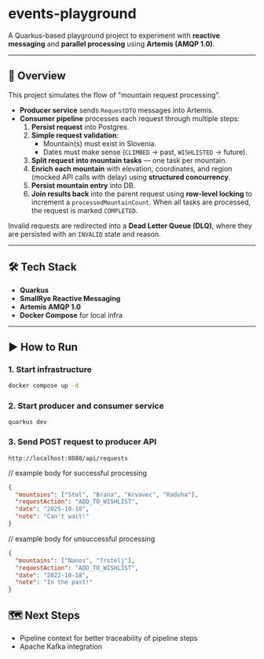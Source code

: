 # events-playground

A Quarkus-based playground project to experiment with **reactive messaging** and **parallel processing** using **Artemis (AMQP 1.0)**.

---

## 🚀 Overview

This project simulates the flow of "mountain request processing".
- **Producer service** sends `RequestDTO` messages into Artemis.
- **Consumer pipeline** processes each request through multiple steps:
    1. **Persist request** into Postgres.
    2. **Simple request validation**:
        - Mountain(s) must exist in Slovenia.
        - Dates must make sense (`CLIMBED` → past, `WISHLISTED` → future).
    3. **Split request into mountain tasks** — one task per mountain.
    4. **Enrich each mountain** with elevation, coordinates, and region (mocked API calls with delay) using **structured concurrency**.
    5. **Persist mountain entry** into DB.
    6. **Join results back** into the parent request using **row-level locking** to increment a `processedMountainCount`. When all tasks are processed, the request is marked `COMPLETED`.

Invalid requests are redirected into a **Dead Letter Queue (DLQ)**, where they are persisted with an `INVALID` state and reason.

---

## 🛠️ Tech Stack

- **Quarkus**
- **SmallRye Reactive Messaging**
- **Artemis AMQP 1.0**
- **Docker Compose** for local infra

---

## ▶️ How to Run

### 1. Start infrastructure
```bash
docker compose up -d
```

### 2. Start producer and consumer service
`quarkus dev`

### 3. Send POST request to producer API
`http://localhost:8080/api/requests`

// example body for successful processing
```json
{
  "mountains": ["Stol", "Brana", "Krvavec", "Raduha"],
  "requestAction": "ADD_TO_WISHLIST",
  "date": "2025-10-18",
  "note": "Can't wait!"
}
```

// example body for unsuccessful processing
```json
{
  "mountains": ["Nanos", "Trstelj"],
  "requestAction": "ADD_TO_WISHLIST",
  "date": "2022-10-18",
  "note": "In the past!"
}
```

## 🗺️ Next Steps

* Pipeline context for better traceability of pipeline steps
* Apache Kafka integration